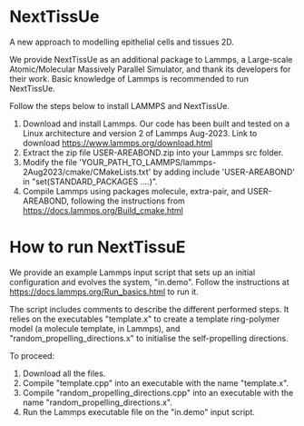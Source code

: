 # NextTissUe
A new approach to modelling epithelial cells and tissues 2D.

We provide NextTissUe as an additional package to Lammps, a Large-scale Atomic/Molecular Massively Parallel Simulator, and thank its developers for their work.
Basic knowledge of Lammps is recommended to run NextTissUe.

Follow the steps below to install LAMMPS and NextTissUe.

1) Download and install Lammps. Our code has been built and tested on a Linux architecture and version 2 of Lammps Aug-2023. Link to download https://www.lammps.org/download.html
2) Extract the zip file USER-AREABOND.zip into your Lammps src folder.
3) Modify the file 'YOUR_PATH_TO_LAMMPS/lammps-2Aug2023/cmake/CMakeLists.txt' by adding include 'USER-AREABOND' in "set(STANDARD_PACKAGES ....)".
5) Compile Lammps using packages molecule, extra-pair, and USER-AREABOND, following the instructions from https://docs.lammps.org/Build_cmake.html

# How to run NextTissuE
We provide an example Lammps input script that sets up an initial configuration and evolves the system, "in.demo".
Follow the instructions at https://docs.lammps.org/Run_basics.html to run it.

The script includes comments to describe the different performed steps.
It relies on the executables "template.x" to create a template ring-polymer model (a molecule template, in Lammps), and "random_propelling_directions.x" to initialise the self-propelling directions.

To proceed:

1) Download all the files.
2) Compile "template.cpp" into an executable with the name "template.x".
4) Compile "random_propelling_directions.cpp" into an executable with the name "random_propelling_directions.x".
5) Run the Lammps executable file on the "in.demo" input script. 
